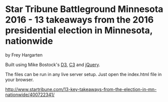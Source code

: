 Star Tribune Battleground Minnesota 2016 - 13 takeaways from the 2016 presidential election in Minnesota, nationwide
================

by Frey Hargarten

Built using Mike Bostock's [D3](https://github.com/mbostock/d3), [C3](https://github.com/masayuki0812/c3) and [jQuery](https://github.com/jquery/jquery).

The files can be run in any live server setup. Just open the index.html file in your browser.

http://www.startribune.com/13-key-takeaways-from-the-election-in-mn-nationwide/400722341/

